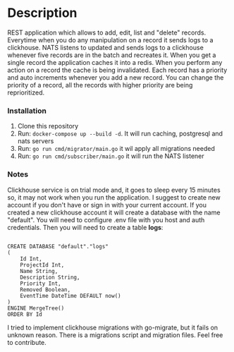 # Description
REST application which allows to add, edit, list and "delete" records. Everytime when you do any manipulation
on a record it sends logs to a clickhouse. NATS listens to updated and sends logs to a clickhouse whenever five records
are in the batch and recreates it. When you get a single record the application caches it into a redis. When you perform
any action on a record the cache is being invalidated. Each record has a priority and auto increments whenever you add a 
new record. You can change the priority of a record, all the records with higher priority are being reprioritized.

### Installation
1. Clone this repository
2. Run: ```docker-compose up --build -d```. It will run caching, postgresql and nats servers
3. Run: ```go run cmd/migrator/main.go``` it wil apply all migrations needed
4. Run: ```go run cmd/subscriber/main.go``` it will run the NATS listener

### Notes
Clickhouse service is on trial mode and, it goes to sleep every 15 minutes so, it may not work when you run the application.
I suggest to create new account if you don't have or sign in with your current account. If you created a new clickhouse 
account it will create a database with the name "default". You will need to configure .env file with you host and auth 
credentials. Then you will need to create a table **logs**:

```clickhouse

CREATE DATABASE "default"."logs"
(
    Id Int,
    ProjectId Int,
    Name String,
    Description String,
    Priority Int,
    Removed Boolean,
    EventTime DateTime DEFAULT now()
)
ENGINE MergeTree()
ORDER BY Id
```

I tried to implement clickhouse migrations with go-migrate, but it fails on unknown reason. There is a migrations script
and migration files. Feel free to contribute.